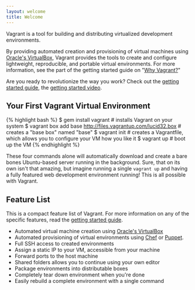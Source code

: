 ```yaml
---
layout: welcome
title: Welcome
---
```

Vagrant is a tool for building and distributing virtualized development environments.

By providing automated creation and provisioning of virtual machines
using [Oracle's VirtualBox](http://www.virtualbox.org), Vagrant provides
the tools to create and configure lightweight, reproducible, and portable
virtual environments. For more information, see the part of the
getting started guide on "[Why Vagrant?](/docs/getting-started/why.html)"

Are you ready to revolutionize the way you work? Check out
the [getting started guide](/docs/getting-started/index.html), the
[getting started video](http://vimeo.com/9976342).

## Your First Vagrant Virtual Environment

{% highlight bash %}
$ gem install vagrant   # installs Vagrant on your system
$ vagrant box add base http://files.vagrantup.com/lucid32.box   # creates a "base box" named "base"
$ vagrant init    # creates a Vagrantfile, which allows you to configure your VM how you like it
$ vagrant up   # boot up the VM
{% endhighlight %}

These four commands alone will automatically download and create a bare bones
Ubuntu-based server running in the background. Sure, that on its own isn't
that amazing, but imagine running a single `vagrant up` and having a fully
featured web development environment running! This is all possible with Vagrant.

## Feature List

This is a compact feature list of Vagrant. For more information on any of
the specific features, read the [getting started guide](/docs/getting-started/index.html).

* Automated virtual machine creation using [Oracle's VirtualBox](http://www.virtualbox.org)
* Automated provisioning of virtual environments using [Chef](http://www.opscode.com/chef) or [Puppet](http://www.puppetlabs.com/puppet).
* Full SSH access to created environments
* Assign a static IP to your VM, accessible from your machine
* Forward ports to the host machine
* Shared folders allows you to continue using your own editor
* Package environments into distributable boxes
* Completely tear down environment when you're done
* Easily rebuild a complete environment with a single command
